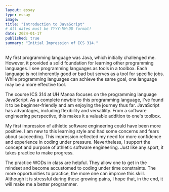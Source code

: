 ```yaml
---
layout: essay
type: essay
image: 
title: "Introduction to JavaScript"
# All dates must be YYYY-MM-DD format!
date: 2024-01-17
published: true
summary: "Initial Impression of ICS 314."
---
```


My first programming language was Java, which initially challenged me. However, it provided a solid foundation for learning other programming languages. I see programming languages as tools in a toolbox. Each language is not inherently good or bad but serves as a tool for specific jobs. While programming languages can achieve the same goal, one language may be a more effective tool.

The course ICS 314 at UH Manoa focuses on the programming language JavaScript. As a complete newbie to this programming language, I've found it to be beginner-friendly and am enjoying the journey thus far. JavaScript has advantages, including flexibility and versatility. From a software engineering perspective, this makes it a valuable addition to one's toolbox.

My first impression of athletic software engineering could have been more positive. I am new to this learning style and had some concerns and fears about succeeding. This impression reflected my need for more confidence and experience in coding under pressure. Nevertheless, I support the concept and purpose of athletic software engineering. Just like any sport, it takes practice to make progress.

The practice WODs in class are helpful. They allow one to get in the mindset and become accustomed to coding under time constraints. The more opportunities to practice, the more one can improve this skill. Although it is stressful during these growing pains, I hope that, in the end, it will make me a better programmer.
